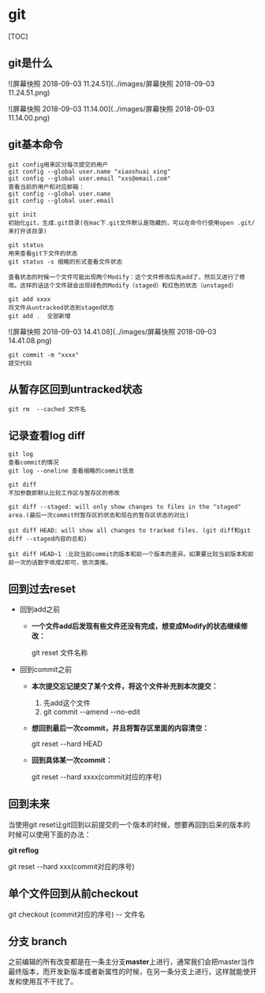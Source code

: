 # git

[TOC]

## git是什么

![屏幕快照 2018-09-03 11.24.51](../images/屏幕快照 2018-09-03 11.24.51.png)



![屏幕快照 2018-09-03 11.14.00](../images/屏幕快照 2018-09-03 11.14.00.png)

## git基本命令

```
git config用来区分每次提交的用户
git config --global user.name "xiaoshuai xing"
git config --global user.email "xxs@email.com"
查看当前的用户和对应邮箱：
git config --global user.name
git config --global user.email
```



```
git init
初始化git，生成.git目录(在mac下.git文件默认是隐藏的，可以在命令行使用open .git/来打开该目录)
```

```
git status
用来查看git下文件的状态
git status -s 缩略的形式查看文件状态

查看状态的时候一个文件可能出现两个Modify：这个文件修改后先add了，然后又进行了修改。这样的话这个文件就会出现绿色的Modify（staged）和红色的状态（unstaged）
```

```
git add xxxx
将文件从untracked状态到staged状态
git add .  全部新增

```

![屏幕快照 2018-09-03 14.41.08](../images/屏幕快照 2018-09-03 14.41.08.png)



```
git commit -m "xxxx"
提交代码
```



## 从暂存区回到untracked状态

```
git rm  --cached 文件名
```



## 记录查看log diff

```
git log
查看commit的情况
git log --oneline 查看缩略的commit信息
```

```
git diff
不加参数即默认比较工作区与暂存区的修改

git diff --staged: will only show changes to files in the "staged" area.(最后一次commit时暂存区的状态和现在的暂存区状态的对比)

git diff HEAD: will show all changes to tracked files. (git diff和git diff --staged内容的总和)

git diff HEAD~1 :比较当前commit的版本和前一个版本的差异。如果要比较当前版本和前前一次的话数字改成2即可，依次类推。
```



## 回到过去reset

- 回到add之前

  - **一个文件add后发现有些文件还没有完成，想变成Modify的状态继续修改：**

    git reset 文件名称

- 回到commit之前

  - **本次提交忘记提交了某个文件，将这个文件补充到本次提交：**

    1. 先add这个文件
    2. git commit --amend --no-edit

  - **想回到最后一次commit，并且将暂存区里面的内容清空：**

    git  reset --hard HEAD

  - **回到具体某一次commit：**

    git reset --hard xxxx(commit对应的序号)


## 回到未来

当使用git reset让git回到以前提交的一个版本的时候，想要再回到后来的版本的时候可以使用下面的办法：

**git reflog**

git reset --hard xxx(commit对应的序号)



## 单个文件回到从前checkout

git checkout (commit对应的序号)   --  文件名

 

## 分支 branch

之前编辑的所有改变都是在一条主分支**master**上进行，通常我们会把master当作最终版本，而开发新版本或者新属性的时候，在另一条分支上进行，这样就能使开发和使用互不干扰了。









##  







